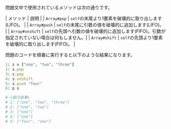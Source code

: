 問題文中で使用されているメソッドは次の通りです。

| メソッド | 説明 |
| `Array#pop` | `self`の末尾より1要素を破壊的に取り出します(LIFO)。 |
| `Array#push` | `self`の末尾に引数の値を破壊的に追加します(LIFO)。 |
| `Array#unshift` | `self`の先頭へ引数の値を破壊的に追加します(FIFO)。引数が指定されていない場合は何もしません。|
| `Array#shift` | `self`の先頭より1要素を破壊的に取り出します(FIFO)。 |

問題のコードを順番に実行すると以下のような結果になります。

```ruby
1: s = ["one", "two", "three"]
2: s.pop
3: s.pop
4: s.unshift
5: s.push "four"
6: p s

# <実行結果>
# 1: ["one", "two", "three"]
# 2: ["one", "two"]
# 3: ["one"]
# 4: ["one"]
# 5: ["four", "one"]
```
